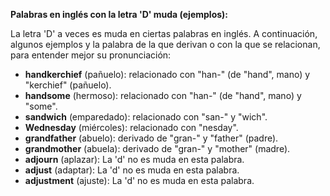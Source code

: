 

**Palabras en inglés con la letra 'D' muda (ejemplos):**

La letra 'D' a veces es muda en ciertas palabras en inglés. A continuación, algunos ejemplos y la palabra de la que derivan o con la que se relacionan, para entender mejor su pronunciación:

*   **handkerchief** (pañuelo): relacionado con "han-" (de "hand", mano) y "kerchief" (pañuelo).
*   **handsome** (hermoso): relacionado con "han-" (de "hand", mano) y "some".
*   **sandwich** (emparedado): relacionado con "san-" y "wich".
*   **Wednesday** (miércoles): relacionado con "nesday".
*   **grandfather** (abuelo): derivado de "gran-" y "father" (padre).
*   **grandmother** (abuela): derivado de "gran-" y "mother" (madre).
*   **adjourn** (aplazar): La 'd' no es muda en esta palabra.
*   **adjust** (adaptar): La 'd' no es muda en esta palabra.
*   **adjustment** (ajuste): La 'd' no es muda en esta palabra.

